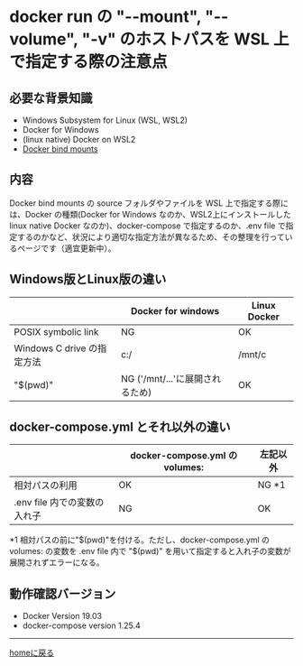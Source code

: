 # docker run の "--mount", "--volume", "-v" のホストパスを WSL 上で指定する際の注意点

## 必要な背景知識

* Windows Subsystem for Linux (WSL, WSL2)
* Docker for Windows
* (linux native) Docker on WSL2
* [Docker bind mounts](https://docs.docker.com/storage/bind-mounts/#choosing-the--v-or---mount-flag)

## 内容

Docker bind mounts の source フォルダやファイルを WSL 上で指定する際には、Docker の種類(Docker for Windows なのか、WSL2上にインストールした linux native Docker なのか)、docker-compose で指定するのか、.env file で指定するのかなど、状況により適切な指定方法が異なるため、その整理を行っているページです（適宜更新中）。

## Windows版とLinux版の違い

||Docker for windows|Linux Docker|
|----|----|----|
|POSIX symbolic link|NG|OK|
|Windows C drive の指定方法| c:/| /mnt/c |
|"$(pwd)"|NG ('/mnt/...'に展開されるため)|OK|

## docker-compose.yml とそれ以外の違い

||docker-compose.yml の volumes:|左記以外|
|----|----|----|
|相対パスの利用|OK|NG *1|
|.env file 内での変数の入れ子|NG|OK|

*1 相対パスの前に"$(pwd)"を付ける。ただし、docker-compose.yml の volumes: の変数を .env file 内で "$(pwd)" を用いて指定すると入れ子の変数が展開されずエラーになる。

## 動作確認バージョン

* Docker Version 19.03
* docker-compose version 1.25.4

---
[homeに戻る](https://kazkobara.github.io/)
